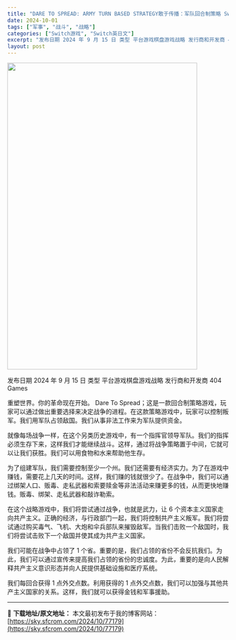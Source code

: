```yaml
---
title: "DARE TO SPREAD: ARMY TURN BASED STRATEGY敢于传播：军队回合制策略 Switch NSP (v1.0.0)英文"
date: 2024-10-01
tags: ["军事", "战斗", "战略"]
categories: ["Switch游戏", "Switch英日文"]
excerpt: "发布日期 2024 年 9 月 15 日 类型 平台游戏棋盘游戏战略 发行商和开发商 404 Games 重塑世界。你的革命现在开始。 Dare To Spread；这是一款回合制策略游戏，玩家可以通过做出重要选择来决定战争的进程。在这款策略游戏中，玩家可以控制叛军。我们用军队占领敌国。我们从事非法&hellip;"
layout: post
---
```


<img class="aligncenter size-full wp-image-77180" src="https://sky.sfcrom.com/wp-content/uploads/2024/10/202410010801549.webp" alt="" width="432" height="698" />

发布日期	2024 年 9 月 15 日
类型	平台游戏棋盘游戏战略
发行商和开发商 404 Games

重塑世界。你的革命现在开始。
Dare To Spread；这是一款回合制策略游戏，玩家可以通过做出重要选择来决定战争的进程。在这款策略游戏中，玩家可以控制叛军。我们用军队占领敌国。我们从事非法工作来为军队提供资金。

就像每场战争一样，在这个另类历史游戏中，有一个指挥官领导军队。我们的指挥必须生存下来，这样我们才能继续战斗。这样，通过将战争策略置于中间，它就可以让我们获胜。我们可以用食物和水来帮助他生存。

为了组建军队，我们需要控制至少一个州。我们还需要有经济实力。为了在游戏中赚钱，需要花上几天的时间。这样，我们赚的钱就很少了。在战争中，我们可以通过绑架人口、贩毒、走私武器和索要赎金等非法活动来赚更多的钱，从而更快地赚钱。贩毒、绑架、走私武器和敲诈勒索。

在这个战略游戏中，我们将尝试通过战争，也就是武力，让 6 个资本主义国家走向共产主义。正确的经济，与行政部门一起，我们将控制共产主义叛军。我们将尝试通过购买毒气、飞机、大炮和伞兵部队来摧毁敌军。当我们击败一个敌国时，我们将尝试击败下一个敌国并使其成为共产主义国家。

我们可能在战争中占领了 1 个省。重要的是，我们占领的省份不会反抗我们。为此，我们可以通过宣传来提高我们占领的省份的忠诚度。为此，重要的是向人民解释共产主义意识形态并向人民提供基础设施和医疗系统。

我们每回合获得 1 点外交点数。利用获得的 1 点外交点数，我们可以加强与其他共产主义国家的关系。这样，我们就可以获得金钱和军事援助。

---
📖 **下载地址/原文地址：** 本文最初发布于我的博客网站：[https://sky.sfcrom.com/2024/10/77179](https://sky.sfcrom.com/2024/10/77179)
